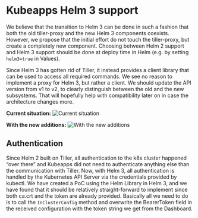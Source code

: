 ﻿# Kubeapps Helm 3 support

We believe that the transition to Helm 3 can be done in such a fashion that both
the old tiller-proxy and the new Helm 3 components coexists. However, we propose
that the initial effort do not touch the tiller-proxy, but create a completely
new component. Choosing between Helm 2 support and Helm 3 support should be done
at deploy time in Helm (e.g. by setting `helm3=true` in Values).

Since Helm 3 has gotten rid of Tiller, it instead provides a client library
that can be used to access all required commands. We see no reason to implement
a proxy for Helm 3, but rather a client. We should update the API version from
v1 to v2, to clearly distinguish between the old and the new subsystems. That
will hopefully help with compatibility later on in case the architecture changes
more.

**Current situation:**
![Current situation](https://user-images.githubusercontent.com/7773090/67413010-ac044e00-f5c0-11e9-93e9-f3cdd1eeaca8.PNG)

**With the new additions:**
![With the new additions](https://user-images.githubusercontent.com/7773090/67413025-b45c8900-f5c0-11e9-8961-67377bc8faad.PNG)

## Authentication

Since Helm 2 built on Tiller, all authentication to the k8s cluster happened
“over there” and Kubeapps did not need to authenticate anything else than the
communication with Tiller. Now, with Helm 3, all authentication is handled by
the Kubernetes API Server via the credentials provided by kubectl.
We have created a PoC using the Helm Library in Helm 3, and we have found that
it should be relatively straight-forward 
to implement since both ca.crt and the token are already provided. Basically all
we need to do is to call the `InClusterConfig` method and overwrite the
BearerToken field in the received configuration with the token string we get from the
Dashboard.

